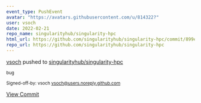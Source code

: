 ```yaml
---
event_type: PushEvent
avatar: "https://avatars.githubusercontent.com/u/814322?"
user: vsoch
date: 2022-02-21
repo_name: singularityhub/singularity-hpc
html_url: https://github.com/singularityhub/singularity-hpc/commit/899ed28e239b85e5043561468525904ce6581f5c
repo_url: https://github.com/singularityhub/singularity-hpc
---
```


<a href='https://github.com/vsoch' target='_blank'>vsoch</a> pushed to <a href='https://github.com/singularityhub/singularity-hpc' target='_blank'>singularityhub/singularity-hpc</a>

<small>bug

Signed-off-by: vsoch <vsoch@users.noreply.github.com></small>

<a href='https://github.com/singularityhub/singularity-hpc/commit/899ed28e239b85e5043561468525904ce6581f5c' target='_blank'>View Commit</a>